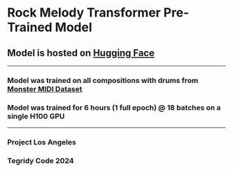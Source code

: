 # Rock Melody Transformer Pre-Trained Model

## Model is hosted on [Hugging Face](https://huggingface.co/asigalov61/Rock-Melody-Transformer)

***

### Model was trained on all compositions with drums from [Monster MIDI Dataset](https://github.com/asigalov61/Monster-MIDI-Dataset)

### Model was trained for 6 hours (1 full epoch) @ 18 batches on a single H100 GPU

***

### Project Los Angeles
### Tegridy Code 2024
